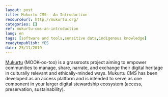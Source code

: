 ```yaml
---
layout: post 
title: Mukurtu CMS - An Introduction
resourceurl: http://mukurtu.org/
categories: []
ref: mukurtu-cms-an-introduction
lang: en
tags: [software and tools,sensitive data,indigenous knowledge]
readytopublish: YES
date: 25/11/2019
---
```

[Mukurtu](http://mukurtu.org/) (MOOK-oo-too) is a grassroots project aiming to empower communities to manage, share, narrate, and exchange their digital heritage in culturally relevant and ethically-minded ways. Mukurtu CMS has been developed as an access platform and is intended to serve as one component in your larger digital stewardship ecosystem (access, preservation, sustainability). 